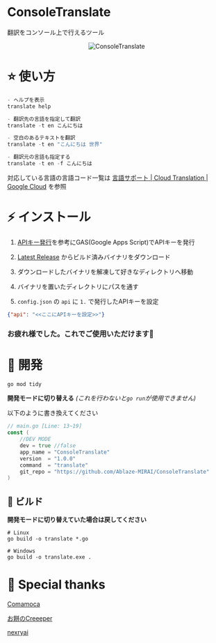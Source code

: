 # ConsoleTranslate

翻訳をコンソール上で行えるツール

<div align="center">

![ConsoleTranslate](./docs/main.gif)

</div>

# ⭐ 使い方

```powershell
- ヘルプを表示
translate help

- 翻訳先の言語を指定して翻訳
translate -t en こんにちは

- 空白のあるテキストを翻訳
translate -t en "こんにちは 世界"

- 翻訳元の言語も指定する
translate -t en -f こんにちは
```

対応している言語の言語コード一覧は [言語サポート  |  Cloud Translation  |  Google Cloud](https://cloud.google.com/translate/docs/languages) を参照

# ⚡ インストール

1. [APIキー発行](./API.md)を参考にGAS(Google Apps Script)でAPIキーを発行

2. [Latest Release](./releases) からビルド済みバイナリをダウンロード

3. ダウンロードしたバイナリを解凍して好きなディレクトリへ移動

4. バイナリを置いたディレクトリにパスを通す

5. `config.json` の `api` に `1.` で発行したAPIキーを設定

```json
{"api": "<<ここにAPIキーを設定>>"}
```

### お疲れ様でした。これでご使用いただけます🎉

# 🌠 開発

```bash
go mod tidy
```

**開発モードに切り替える** *(これを行わないと`go run`が使用できません)*

以下のように書き換えてください

```go
// main.go [Line: 13~19]
const (
    //DEV MODE
	dev = true //false
	app_name = "ConsoleTranslate"
	version  = "1.0.0"
	command  = "translate"
	git_repo = "https://github.com/Ablaze-MIRAI/ConsoleTranslate"
)
```

## 🔧 ビルド

**開発モードに切り替えていた場合は戻してください**

```
# Linux
go build -o translate *.go

# Windows
go build -o translate.exe .
```

# 💌 Special thanks

[Comamoca](https://github.com/Comamoca)

[お餅のCreeeper](https://github.com/creeper-0910)

[nexryai](https://github.com/nexryai)
